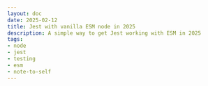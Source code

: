 ```yaml
---
layout: doc
date: 2025-02-12
title: Jest with vanilla ESM node in 2025
description: A simple way to get Jest working with ESM in 2025
tags:
- node
- jest
- testing 
- esm
- note-to-self
---
```


<Title />

As usual this is post is more of a note to self, but I hope it helps you too. While I love Jest,
I have found that setting up Jest can be a bit painful. For complex setups (jsdom etc), I understand that some work is necessary. For simple setups, especially vanilla ESM node, I think it should be easier - and it is if you actually read the documentation or this post!

What completely threw me off was the fact that the [documentation on ESM](https://jestjs.io/docs/ecmascript-modules) mentions that you need to use `--experimental-vm-modules` to run Jest with ESM modules. I - incorrectly - assumed that this was no longer necessary with newer node versions. 

However, Jest relies on the flag being present to enable its own ESM support. So, here's the most basic way to get Jest working with ESM:

```json5{4,7,11}
//package.json
{
  //...
  "type": "module",
  // ...
  "scripts": {
    "test": "node --experimental-vm-modules node_modules/jest/bin/jest"
    //even required for newer node versions
  },
  "devDependencies": {
    "jest": "^29.7.0"
    // no other dependencies needed!
  }
}
```

```javascript
//jest.config.js
export default {
  testEnvironment: 'node',
  testMatch: ['<rootDir>/tests/**/*.test.js'],
  transform: {}
}
```
That's it now you can run `npm test` or `npm run test` and Jest will run your tests with ESM support.

<Comment />
